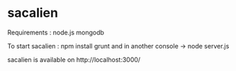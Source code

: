 sacalien
========

Requirements :
node.js
mongodb



To start sacalien : 
npm install
grunt
and in another console -> node server.js

sacalien is available on http://localhost:3000/

